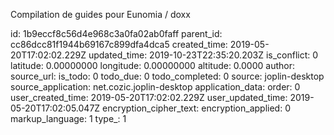 Compilation de guides pour Eunomia / doxx

id: 1b9eccf8c56d4e968c3a0fa02ab0faff
parent_id: cc86dcc81f1944b69167c899dfa4dca5
created_time: 2019-05-20T17:02:02.229Z
updated_time: 2019-10-23T22:35:20.203Z
is_conflict: 0
latitude: 0.00000000
longitude: 0.00000000
altitude: 0.0000
author: 
source_url: 
is_todo: 0
todo_due: 0
todo_completed: 0
source: joplin-desktop
source_application: net.cozic.joplin-desktop
application_data: 
order: 0
user_created_time: 2019-05-20T17:02:02.229Z
user_updated_time: 2019-05-20T17:02:05.047Z
encryption_cipher_text: 
encryption_applied: 0
markup_language: 1
type_: 1